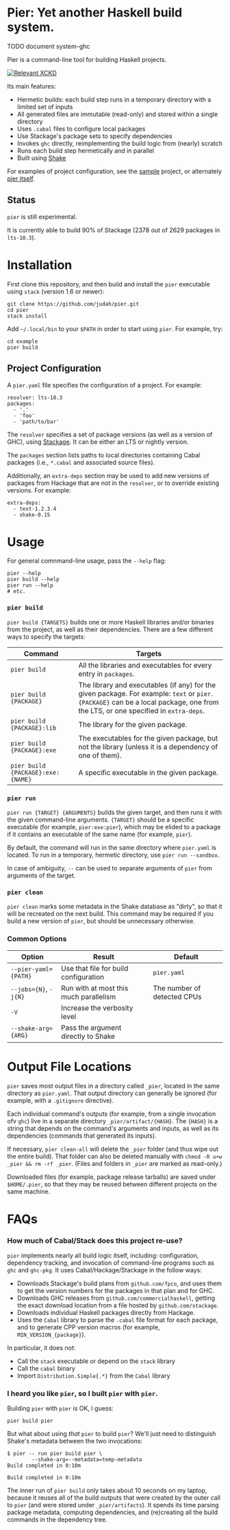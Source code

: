 # Pier: Yet another Haskell build system.

TODO document system-ghc

Pier is a command-line tool for building Haskell projects.

[![Relevant XCKD](https://imgs.xkcd.com/comics/standards.png)](https://xkcd.com/927/)

Its main features:

- Hermetic builds: each build step runs in a temporary directory with a limited set of inputs
- All generated files are immutable (read-only) and stored within a single directory
- Uses `.cabal` files to configure local packages
- Use Stackage's package sets to specify dependencies
- Invokes `ghc` directly, reimplementing the build logic from (nearly) scratch
- Runs each build step hermetically and in parallel
- Built using [Shake](http://shakebuild.com)

For examples of project configuration, see the [sample](example/pier.yaml)
project, or alternately [pier itself](pier.yaml).

## Status
`pier` is still experimental.

It is currently able to build 90% of Stackage (2378 out of 2629 packages in `lts-10.3`).

# Installation
First clone this repository, and then build and install the `pier` executable using `stack` (version 1.6 or newer):

```
git clone https://github.com/judah/pier.git
cd pier
stack install
```

Add `~/.local/bin` to your `$PATH` in order to start using `pier`.  For example, try:

```
cd example
pier build
```

## Project Configuration
A `pier.yaml` file specifies the configuration of a project.  For example:

```
resolver: lts-10.3
packages:
  - '.'
  - 'foo'
  - 'path/to/bar'
```

The `resolver` specifies a set of package versions (as well as a version of GHC), using [Stackage](https://stackage.org).  It can be either an LTS or nightly version.

The `packages` section lists paths to local directories containing Cabal packages (i.e., `*.cabal` and associated source files).

Additionally, an `extra-deps` section may be used to add new versions of packages from Hackage that are not in the `resolver`, or to override existing versions.  For example:

```
extra-deps:
  - text-1.2.3.4
  - shake-0.15
```

# Usage

For general comnmand-line usage, pass the `--help` flag:

```
pier --help
pier build --help
pier run --help
# etc.
```

### `pier build`

`pier build {TARGETS}` builds one or more Haskell libraries and/or binaries from the project, as well as their dependencies.  There are a few different ways to specify the targets:

| Command | Targets |
| --- | --- |
| `pier build` | All the libraries and executables for every entry in `packages`. |
| `pier build {PACKAGE}` | The library and executables (if any) for the given package.  For example: `text` or `pier`.  `{PACKAGE}` can be a local package, one from the LTS, or one specified in `extra-deps`. |
| `pier build {PACKAGE}:lib` | The library for the given package. |
| `pier build {PACKAGE}:exe` | The executables for the given package, but not the library (unless it is a dependency of one of them). |
| `pier build {PACKAGE}:exe:{NAME}` | A specific executable in the given package. |

### `pier run`
`pier run {TARGET} {ARGUMENTS}` builds the given target, and then runs it with the given command-line arguments.  `{TARGET}` should be a specific executable (for example, `pier:exe:pier`), which may be elided to a package if it contains an executable of the same name (for example, `pier`).

By default, the command will run in the same directory where `pier.yaml` is located.  To run in a temporary, hermetic directory, use `pier run --sandbox`.

In case of ambiguity, `--` can be used to separate arguments of `pier` from arguments of the target.

### `pier clean`
`pier clean` marks some metadata in the Shake database as "dirty", so that it will be recreated on the next build.  This command may be required if you build a new version of `pier`, but should be unnecessary otherwise.

### Common Options

| Option | Result | Default |
| --- | --- | --- |
| `--pier-yaml={PATH}` | Use that file for build configuration | `pier.yaml` |
| `--jobs={N}`, `-j{N}` | Run with at most this much parallelism | The number of detected CPUs |
| `-V` | Increase the verbosity level | |
| `--shake-arg={ARG}` | Pass the argument directly to Shake | |

# Output File Locations

`pier` saves most output files in a directory called `_pier`, located in the
same directory as `pier.yaml`.  That output directory can generally be ignored
(for example, with a `.gitignore` directive).

Each individual command's outputs (for example, from a single invocation ofv
`ghc`) live in a separate directory `_pier/artifact/{HASH}`.  The `{HASH}` is
a string that depends on the command's arguments and inputs, as well as its dependencies
(commands that generated its inputs).

If necessary, `pier clean-all` will delete the `_pier` folder (and thus wipe out the entire build).  That folder can also be deleted manually with `chmod -R u+w _pier && rm -rf _pier`.  (Files and folders in `_pier` are marked as read-only.)

Downloaded files (for example, package release tarballs) are saved under `$HOME/.pier`, so that they may be reused between different projects on the same machine.

# FAQs

### How much of Cabal/Stack does this project re-use?

`pier` implements nearly all build logic itself, including: configuration, dependency tracking, and invocation of command-line programs such as `ghc` and `ghc-pkg`.  It uses Cabal/Hackage/Stackage in the follow ways:

- Downloads Stackage's build plans from `github.com/fpco`, and uses them to get the version numbers for the packages in that plan and for GHC.
- Downloads GHC releases from `github.com/commercialhaskell`, getting the exact download location from a file hosted by `github.com/stackage`.
- Downloads individual Haskell packages directly from Hackage.
- Uses the `Cabal` library to parse the `.cabal` file format for each package, and to generate CPP version macros (for example, `MIN_VERSION_{package}`).

In particular, it does not:

- Call the `stack` executable or depend on the `stack` library
- Call the `cabal` binary
- Import `Distribution.Simple{.*}` from the `Cabal` library


### I heard you like `pier`, so I built `pier` with `pier`.
Building `pier` with `pier` is OK, I guess:

    pier build pier

But what about using *that* `pier` to build `pier`?  We'll just need to
distinguish Shake's metadata between the two invocations:

    $ pier -- run pier build pier \
            --shake-arg=--metadata=temp-metadata
    Build completed in 0:10m

    Build completed in 0:10m

The inner run of `pier build` only takes about 10 seconds on my laptop, because it reuses all of the build outputs that
were created by the outer call to `pier` (and were stored under `_pier/artifacts`).  It spends its time parsing
package metadata, computing dependencies, and (re)creating all the build
commands in the dependency tree.
